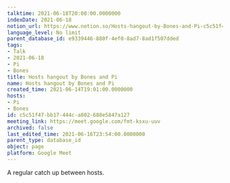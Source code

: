 ```yaml
---
talktime: 2021-06-18T20:00:00.0000000
indexDate: 2021-06-18
notion_url: https://www.notion.so/Hosts-hangout-by-Bones-and-Pi-c5c51f47bb17444ca802688e5847a127
language_level: No limit
parent_database_id: e9339446-880f-4ef0-8ad7-8ad1f507dded
tags:
- Talk
- 2021-06-18
- Pi
- Bones
title: Hosts hangout by Bones and Pi
name: Hosts hangout by Bones and Pi
created_time: 2021-06-14T19:01:00.0000000
hosts:
- Pi
- Bones
id: c5c51f47-bb17-444c-a802-688e5847a127
meeting_link: https://meet.google.com/fmt-ksxu-uuv
archived: false
last_edited_time: 2021-06-16T23:54:00.0000000
parent_type: database_id
object: page
platform: Google Meet
---
```


A regular catch up between hosts.


